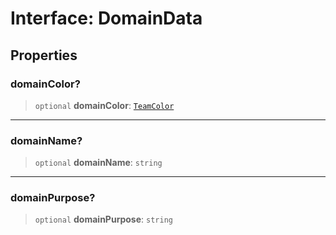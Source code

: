 # Interface: DomainData

## Properties

### domainColor?

> `optional` **domainColor**: [`TeamColor`](../enumerations/TeamColor.md)

***

### domainName?

> `optional` **domainName**: `string`

***

### domainPurpose?

> `optional` **domainPurpose**: `string`
